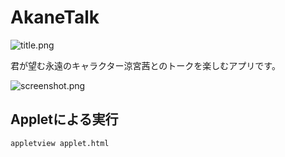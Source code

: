 # AkaneTalk
![title.png](https://bitbucket.org/repo/kdoAaM/images/3758662465-title.png)

君が望む永遠のキャラクター涼宮茜とのトークを楽しむアプリです。

![screenshot.png](https://bitbucket.org/repo/kdoAaM/images/746774746-screenshot.png)

## Appletによる実行
```bash
appletview applet.html
```
